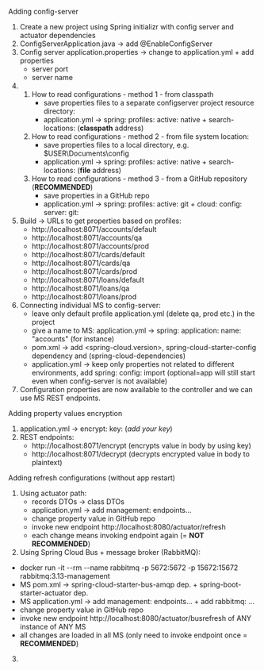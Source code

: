 Adding config-server

1. Create a new project using Spring initializr with config server and actuator dependencies
2. ConfigServerApplication.java -> add @EnableConfigServer
3. Config server application.properties -> change to application.yml + add properties
    - server port
    - server name
4.
   1. How to read configurations - method 1 - from classpath
       - save properties files to a separate configserver project resource directory:
       - application.yml -> spring: profiles: active: native + search-locations: (**classpath** address)
   2. How to read configurations - method 2 - from file system location:
        - save properties files to a local directory, e.g. $USER\Documents\config
        - application.yml -> spring: profiles: active: native + search-locations: (**file** address)
   3. How to read configurations - method 3 - from a GitHub repository (**RECOMMENDED**)
        - save properties in a GitHub repo
        - application.yml -> spring: profiles: active: git + cloud: config: server: git:
5. Build -> URLs to get properties based on profiles:
    - http://localhost:8071/accounts/default
    - http://localhost:8071/accounts/qa
    - http://localhost:8071/accounts/prod
    - http://localhost:8071/cards/default
    - http://localhost:8071/cards/qa
    - http://localhost:8071/cards/prod
    - http://localhost:8071/loans/default
    - http://localhost:8071/loans/qa
    - http://localhost:8071/loans/prod
6. Connecting individual MS to config-server:
    - leave only default profile application.yml (delete qa, prod etc.) in the project
    - give a name to MS: application.yml -> spring: application: name: "accounts" (for instance)
    - pom.xml -> add <spring-cloud.version>, spring-cloud-starter-config dependency and 
       <dependencyManagement> (spring-cloud-dependencies)
    - application.yml -> keep only properties not related to different environments, 
       add spring: config: import (optional=app will still start even when config-server is not available)
7. Configuration properties are now available to the controller and we can use MS REST endpoints.
   
Adding property values encryption

1. application.yml -> encrypt: key: (_add your key_)
2. REST endpoints:
    - http://localhost:8071/encrypt (encrypts value in body by using key)
    - http://localhost:8071/decrypt (decrypts encrypted value in body to plaintext)

Adding refresh configurations (without app restart)

1. Using actuator path:
   - records DTOs -> class DTOs
   - application.yml -> add management: endpoints...
   - change property value in GitHub repo
   - invoke new endpoint http://localhost:8080/actuator/refresh
   - each change means invoking endpoint again (= **NOT RECOMMENDED**)
2. Using Spring Cloud Bus + message broker (RabbitMQ):
  - docker run -it --rm --name rabbitmq -p 5672:5672 -p 15672:15672 rabbitmq:3.13-management
  - MS pom.xml -> spring-cloud-starter-bus-amqp dep. + spring-boot-starter-actuator dep.
  - MS application.yml -> add management: endpoints... + add rabbitmq: ...
  - change property value in GitHub repo
  - invoke new endpoint http://localhost:8080/actuator/busrefresh of ANY instance of ANY MS
  - all changes are loaded in all MS (only need to invoke endpoint once = **RECOMMENDED**)
3. 




   